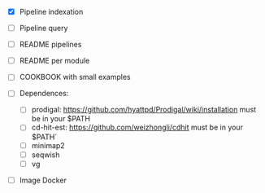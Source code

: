 - [x] Pipeline indexation
- [ ] Pipeline query
- [ ] README pipelines
- [ ] README per module
- [ ] COOKBOOK with small examples
- [ ] Dependences:
  - [ ] prodigal: https://github.com/hyattpd/Prodigal/wiki/installation must be in your $PATH
  - [ ] cd-hit-est: https://github.com/weizhongli/cdhit must be in your $PATH`
  - [ ] minimap2
  - [ ] seqwish
  - [ ] vg
- [ ] Image Docker





